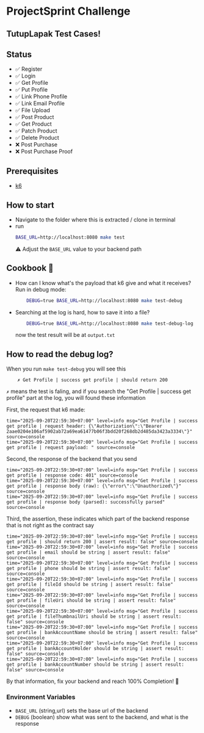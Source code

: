 # ProjectSprint Challenge
## TutupLapak Test Cases!

## Status
- ✅ Register
- ✅ Login
- ✅ Get Profile
- ✅ Put Profile
- ✅ Link Phone Profile
- ✅ Link Email Profile
- ✅ File Upload
- ✅ Post Product
- ✅ Get Product
- ✅ Patch Product
- ✅ Delete Product
- ❌ Post Purchase
- ❌ Post Purchase Proof

## Prerequisites
- [ k6 ](https://k6.io/docs/get-started/installation/)

## How to start
- Navigate to the folder where this is extracted / clone in terminal
- run
    ```bash
    BASE_URL=http://localhost:8080 make test
    ```
    ⚠️ Adjust the `BASE_URL` value to your backend path
## Cookbook 🍳
- How can I know what's the payload that k6 give and what it receives? Run in debug mode:
    ```bash
        DEBUG=true BASE_URL=http://localhost:8080 make test-debug
   ```
- Searching at the log is hard, how to save it into a file?
    ```bash
        DEBUG=true BASE_URL=http://localhost:8080 make test-debug-log
   ```
   now the test result will be at `output.txt`
## How to read the debug log?
When you run `make test-debug` you will see this
```
    ✗ Get Profile | success get profile | should return 200
```
`✗` means the test is faling, and if you search the "Get Profile | success get profile" part at the log, you will found these information

First, the request that k6 made:
```time="2025-09-20T22:59:30+07:00" level=info msg="Get Profile | success get profile | request path: GET http://localhost:8080/v1/user?" source=console
time="2025-09-20T22:59:30+07:00" level=info msg="Get Profile | success get profile | request header: {\"Authorization\":\"Bearer 2aae0204e106af5902ab72a69ea61477b06f3bdd20f268db2d485da3423a3334\"}" source=console
time="2025-09-20T22:59:30+07:00" level=info msg="Get Profile | success get profile | request payload: " source=console
```

Second, the response of the backend that you send
```
time="2025-09-20T22:59:30+07:00" level=info msg="Get Profile | success get profile | response code: 401" source=console
time="2025-09-20T22:59:30+07:00" level=info msg="Get Profile | success get profile | response body (raw): {\"error\":\"Unauthorized\"}" source=console
time="2025-09-20T22:59:30+07:00" level=info msg="Get Profile | success get profile | response body (parsed): successfully parsed" source=console
```

Third, the assertion, these indicates which part of the backend response that is not right as the contract say
```
time="2025-09-20T22:59:30+07:00" level=info msg="Get Profile | success get profile | should return 200 | assert result: false" source=console
time="2025-09-20T22:59:30+07:00" level=info msg="Get Profile | success get profile | email should be string | assert result: false" source=console
time="2025-09-20T22:59:30+07:00" level=info msg="Get Profile | success get profile | phone should be string | assert result: false" source=console
time="2025-09-20T22:59:30+07:00" level=info msg="Get Profile | success get profile | fileId should be string | assert result: false" source=console
time="2025-09-20T22:59:30+07:00" level=info msg="Get Profile | success get profile | fileUri should be string | assert result: false" source=console
time="2025-09-20T22:59:30+07:00" level=info msg="Get Profile | success get profile | fileThumbnailUri should be string | assert result: false" source=console
time="2025-09-20T22:59:30+07:00" level=info msg="Get Profile | success get profile | bankAccountName should be string | assert result: false" source=console
time="2025-09-20T22:59:30+07:00" level=info msg="Get Profile | success get profile | bankAccountHolder should be string | assert result: false" source=console
time="2025-09-20T22:59:30+07:00" level=info msg="Get Profile | success get profile | bankAccountNumber should be string | assert result: false" source=console
```

By that information, fix your backend and reach 100% Completion! 🎉

### Environment Variables
- `BASE_URL` (string,url) sets the base url of the backend
- `DEBUG` (boolean) show what was sent to the backend, and what is the response
